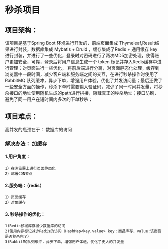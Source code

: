 # 秒杀项目

## 项目架构：
  
   该项目是基于Spring Boot 环境进行开发的，前端页面集成 Thymeleaf,Result结果进行封装，数据库集成 Mybatis + Druid ，缓存集成了Redis + 通用缓存 key 进行封装，并进行了一些优化，登录时对密码进行了两次MD5加密处理，使得账户更加安全，可靠，登录后将用户信息生成一个 token 标记并存入Redis缓存中进行管理；对页面进行一些优化， 将前后端进行分离，对页面静态化处理，缓存到浏览器中一段时间，减少客户端和服务端之间的交互，在进行秒杀操作时使用了 RabbitMQ 队列缓冲，异步下单，增强用户体验，优化了并发访问量；最后还做了一些安全方面的操作，秒杀下单时需要输入验证码，减少了同一时间并发量，将秒杀接口的地址使用随机生成的path进行拼接，隐藏真正的秒杀地址；接口防刷，避免了同一用户在短时间内多次的下单秒杀；

   

## 项目难点：
 高并发的瓶颈在于： 数据库的访问

### 解决办法：  加缓存
  ####  1.用户角度：
 	1）在浏览器上进行页面静态化
 	2）部署CDN节点
  ####  2.服务端：（redis）
	1）页面缓存
	2）对象缓存
      
  #### 3. 秒杀操作的优化：
	1)Redis预减库存减少数据库的访问
	2)使用内存标记减少Redis的访问（HashMap<key,value> key：商品库存，value:该商品是否秒杀完了）
	3)RabbitMQ队列缓冲，异步下单，增强用户体验，优化了更大的并发量